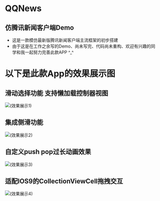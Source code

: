 # QQNews
## 仿腾讯新闻客户端Demo
* 这是一款模仿最新版腾讯新闻客户端主流框架的初步搭建
* 由于这是在工作之余写的Demo、尚未写完、代码尚未重构、欢迎有兴趣的同学和我一起努力完善此款APP ^_^
# 以下是此款App的效果展示图
## 滑动选择功能 支持懒加载控制器视图
![(效果展示1)](http://img.hoop8.com/attachments/1602/0683755980586.gif)
## 集成侧滑功能
![(效果展示2)](http://img.hoop8.com/attachments/1602/0923755980586.gif)
## 自定义push pop过长动画效果
![(效果展示3)](http://img.hoop8.com/attachments/1602/1113755980586.gif)
## 适配IOS9的CollectionViewCell拖拽交互
![(效果展示4)](http://img.hoop8.com/attachments/1602/1353755980586.gif)
